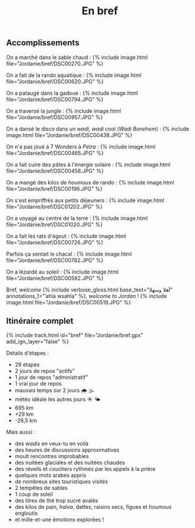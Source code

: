 ﻿---
title: "En bref"
permalink: /Jordanie/bref/
sidebar:
  nav: "jordanie"
enable_tracks: true
---

## Accomplissements

On a marché dans le sable chaud :
{% include image.html file="Jordanie/bref/DSC00270.JPG" %}

On a fait de la rando aquatique :
{% include image.html file="Jordanie/bref/DSC00620.JPG" %}

On a pataugé dans la gadoue :
{% include image.html file="Jordanie/bref/DSC00794.JPG" %}

On a traversé la jungle :
{% include image.html file="Jordanie/bref/DSC00957.JPG" %}

On a dansé le disco dans un *wadi, wadi cool* (*Wadi Bonehem*) :
{% include image.html file="Jordanie/bref/DSC00438.JPG" %}

On n'a pas joué à 7 Wonders à *Pétra* :
{% include image.html file="Jordanie/bref/DSC00465.JPG" %}

On a fait cuire des pâtes à l'énergie solaire :
{% include image.html file="Jordanie/bref/DSC00458.JPG" %}

On a mangé des kilos de *houmous* de rando :
{% include image.html file="Jordanie/bref/DSC00196.JPG" %}

On s'est empriffrés aux petits déjeuners :
{% include image.html file="Jordanie/bref/DSC01202.JPG" %}

On a voyagé au centre de la terre :
{% include image.html file="Jordanie/bref/DSC01020.JPG" %}

On a fait les rats d'égout :
{% include image.html file="Jordanie/bref/DSC00726.JPG" %}

Parfois ça sentait le chacal :
{% include image.html file="Jordanie/bref/DSC00782.JPG" %}

On a lézardé au soleil :
{% include image.html file="Jordanie/bref/DSC00592.JPG" %}

Bref, *welcome*
{% include verbose_gloss.html base_text="أهلا وسهلا‎" annotations_1="ʾahla wsahla" %},
*welcome to Jordan* !
{% include image.html file="Jordanie/bref/DSC00519.JPG" %}

## Itinéraire complet

{% include track.html id="bref" file="Jordanie/bref.gpx" add_ign_layer="false" %}

Détails d'étapes :
* 28 étapes
* 2 jours de repos "actifs"
* 1 jour de repos "administratif"
* 1 vrai jour de repos
* mauvais temps sur 2 jours :cloud_with_rain: :fog:
* météo idéale les autres jours :sunny: :sun_behind_small_cloud:
* 695 km
* +29 km
* -28,5 km

Mais aussi :
* des *wadis* en veux-tu en voilà
* des heures de discussions approximatives
* moult rencontres improbables
* des nuitées glaciales et des nuitées chaudes
* des réveils et couchers rythmés par les appels à la prière
* quelques mots arabes appris
* de nombreux sites touristiques visités
* 2 tempêtes de sables
* 1 coup de soleil
* des litres de thé trop sucré avalés
* des kilos de pain, *halva*, dattes, raisins secs, figues et *houmous* engloutis
* et mille-et-une émotions explorées !
